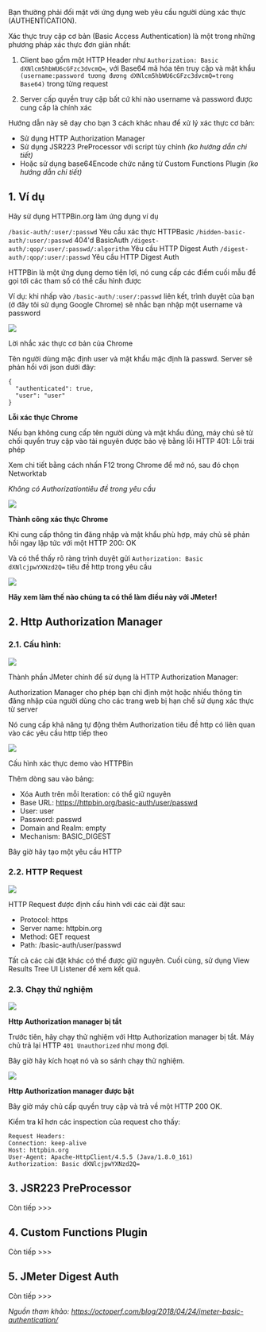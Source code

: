 Bạn thường phải đối mặt với ứng dụng web yêu cầu người dùng xác thực (AUTHENTICATION). 

Xác thực truy cập cơ bản (Basic Access Authentication) là một trong những phương pháp xác thực đơn giản nhất:

1) Client bao gồm một HTTP Header như `Authorization: Basic dXNlcm5hbWU6cGFzc3dvcmQ=`, với Base64 mã hóa tên truy cập và mật khẩu `(username:password tương đương dXNlcm5hbWU6cGFzc3dvcmQ=trong Base64)` trong từng request

2) Server cấp quyền truy cập bất cứ khi nào username và password được cung cấp là chính xác 

Hướng dẫn này sẽ dạy cho bạn 3 cách khác nhau để xử lý xác thực cơ bản:

* Sử dụng HTTP Authorization Manager 
* Sử dụng  JSR223 PreProcessor với script tùy chỉnh *(ko hướng dẫn chi tiết)*
* Hoặc sử dụng base64Encode chức năng từ Custom Functions Plugin *(ko hướng dẫn chi tiết)*

## 1. Ví dụ
Hãy sử dụng HTTPBin.org làm ứng dụng ví dụ

`/basic-auth/:user/:passwd` Yêu cầu xác thực HTTPBasic
`/hidden-basic-auth/:user/:passwd` 404'd BasicAuth
`/digest-auth/:qop/:user/:passwd/:algorithm` Yêu cầu HTTP Digest Auth
`/digest-auth/:qop/:user/:passwd` Yêu cầu HTTP Digest Auth

HTTPBin là một ứng dụng demo tiện lợi, nó cung cấp các điểm cuối mẫu để gọi tới các tham số có thể cấu hình được

Ví dụ: khi nhấp vào `/basic-auth/:user/:passwd` liên kết, trình duyệt của bạn (ở đây tôi sử dụng Google Chrome) sẽ nhắc bạn nhập một username và password

![](https://images.viblo.asia/a352b519-12ee-4bef-a26f-35a4c5233d45.png)

Lời nhắc xác thực cơ bản của Chrome

Tên người dùng mặc định user và mật khẩu mặc định là passwd. Server sẽ phản hồi với json dưới đây:
```
{
  "authenticated": true,
  "user": "user"
}
```

**Lỗi xác thực Chrome**

Nếu bạn không cung cấp tên người dùng và mật khẩu đúng, máy chủ sẽ từ chối quyền truy cập vào tài nguyên được bảo vệ bằng lỗi HTTP 401: Lỗi trái phép

Xem chi tiết bằng cách nhấn F12 trong Chrome để mở nó, sau đó chọn Networktab

*Không có Authorizationtiêu đề trong yêu cầu*

![](https://images.viblo.asia/9ab5d59a-080f-4b00-b95f-1c345da4c478.png)

**Thành công xác thực Chrome**

Khi cung cấp thông tin đăng nhập và mật khẩu phù hợp, máy chủ sẽ phản hồi ngay lập tức với một HTTP 200: OK

Và có thể thấy rõ ràng trình duyệt gửi `Authorization: Basic dXNlcjpwYXNzd2Q=` tiêu đề http trong yêu cầu

![](https://images.viblo.asia/fb0b7478-26a1-4e03-a61d-e2b8d9ddf028.png)

**Hãy xem làm thế nào chúng ta có thể làm điều này với JMeter!**

## 2. Http Authorization Manager

### 2.1. Cấu hình:

![](https://images.viblo.asia/48a35c4a-8e74-41d0-b751-3df8b7d2ef50.png)

Thành phần JMeter chính để sử dụng là HTTP Authorization Manager:

Authorization Manager cho phép bạn chỉ định một hoặc nhiều thông tin đăng nhập của người dùng cho các trang web bị hạn chế sử dụng xác thực từ server

Nó cung cấp khả năng tự động thêm Authorization tiêu đề http có liên quan vào các yêu cầu http tiếp theo

![](https://images.viblo.asia/0e885f04-e25e-47a9-bbd5-e6e940551194.png)

Cấu hình xác thực demo vào HTTPBin

Thêm dòng sau vào bảng:

* Xóa Auth trên mỗi Iteration: có thể giữ nguyên
* Base URL: https://httpbin.org/basic-auth/user/passwd
* User: user
* Password: passwd
* Domain and Realm: empty
* Mechanism: BASIC_DIGEST

Bây giờ hãy tạo một yêu cầu HTTP 

### 2.2. HTTP Request

![](https://images.viblo.asia/3a5f00e5-809c-4b00-9e00-74c4ec4a76dd.png)

HTTP Request được định cấu hình với các cài đặt sau:

* Protocol: https
* Server name: httpbin.org
* Method: GET request
* Path: /basic-auth/user/passwd

Tất cả các cài đặt khác có thể được giữ nguyên. Cuối cùng, sử dụng  View Results Tree UI Listener để xem kết quả.

### 2.3. Chạy thử nghiệm

![](https://images.viblo.asia/f360c496-6146-4404-aea5-5bc33f215676.png)

**Http Authorization manager bị tắt**

Trước tiên, hãy chạy thử nghiệm với Http Authorization manager bị tắt. Máy chủ trả lại HTTP `401 Unauthorized` như mong đợi. 

Bây giờ hãy kích hoạt nó và so sánh chạy thử nghiệm.

![](https://images.viblo.asia/ccf8b16d-8fc8-407a-9b22-2c200817b94f.png)

**Http Authorization manager được bật**

Bây giờ máy chủ cấp quyền truy cập và trả về một HTTP 200 OK. 

Kiểm tra kĩ hơn các inspection của request cho thấy:

```
Request Headers:
Connection: keep-alive
Host: httpbin.org
User-Agent: Apache-HttpClient/4.5.5 (Java/1.8.0_161)
Authorization: Basic dXNlcjpwYXNzd2Q=
```

## 3. JSR223 PreProcessor
Còn tiếp >>>
## 4. Custom Functions Plugin
Còn tiếp >>>
## 5. JMeter Digest Auth
Còn tiếp >>>



*Nguồn tham khảo: https://octoperf.com/blog/2018/04/24/jmeter-basic-authentication/*